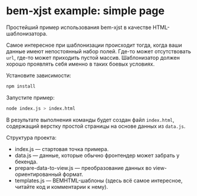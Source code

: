 # bem-xjst example: simple page

Простейший пример использования bem-xjst в качестве HTML-шаблонизатора.

Самое интересное при шаблонизации происходит тогда, когда ваши данные имеют
непостоянный набор полей. Где-то может отсутствовать `url`, где-то может приходить
пустой массив. Шаблонизатор должен хорошо проявлять себя именно в таких
боевых условиях.

Установите зависимости:
```bash
npm install
```

Запустите пример:
```bash
node index.js > index.html
```

В результате выполнения команды будет создан файл `index.html`, содержащий верстку
простой страницы на основе данных из `data.js`.

Структура проекта:

 * index.js — стартовая точка примера.
 * data.js — данные, которые обычно фронтендер может забрать у бекенда.
 * prepare-data-to-view.js — преобразование данных во view-ориентированный формат.
 * templates.js — BEMHTML-шаблоны (здесь всё самое интересное, читайте код и комментарии к нему).
